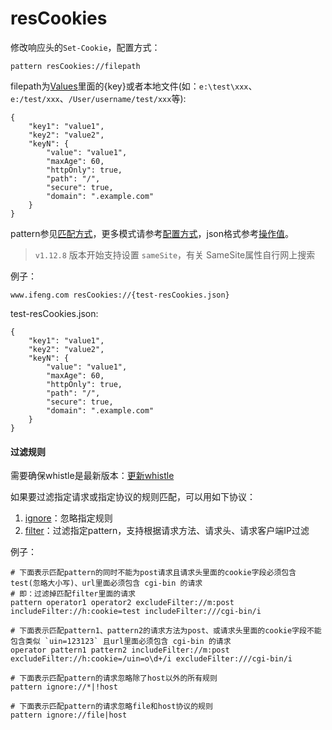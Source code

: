 # resCookies
修改响应头的`Set-Cookie`，配置方式：

	pattern resCookies://filepath

filepath为[Values](http://local.whistlejs.com/#values)里面的{key}或者本地文件(如：`e:\test\xxx`、`e:/test/xxx`、`/User/username/test/xxx`等):

	{
		"key1": "value1",
		"key2": "value2",
		"keyN": {
            "value": "value1",
            "maxAge": 60,
            "httpOnly": true,
            "path": "/",
            "secure": true,
            "domain": ".example.com"
        }
	}

pattern参见[匹配方式](../pattern.html)，更多模式请参考[配置方式](../mode.html)，json格式参考[操作值](../data.html)。

> `v1.12.8` 版本开始支持设置 `sameSite`，有关 SameSite属性自行网上搜索

例子：

	www.ifeng.com resCookies://{test-resCookies.json}


test-resCookies.json:

	{
		"key1": "value1",
		"key2": "value2",
		"keyN": {
            "value": "value1",
            "maxAge": 60,
            "httpOnly": true,
            "path": "/",
            "secure": true,
            "domain": ".example.com"
        }
	}

#### 过滤规则
需要确保whistle是最新版本：[更新whistle](../update.html)

如果要过滤指定请求或指定协议的规则匹配，可以用如下协议：

1. [ignore](./ignore.html)：忽略指定规则
2. [filter](./filter.html)：过滤指定pattern，支持根据请求方法、请求头、请求客户端IP过滤

例子：

```
# 下面表示匹配pattern的同时不能为post请求且请求头里面的cookie字段必须包含test(忽略大小写)、url里面必须包含 cgi-bin 的请求
# 即：过滤掉匹配filter里面的请求
pattern operator1 operator2 excludeFilter://m:post includeFilter://h:cookie=test includeFilter:///cgi-bin/i

# 下面表示匹配pattern1、pattern2的请求方法为post、或请求头里面的cookie字段不能包含类似 `uin=123123` 且url里面必须包含 cgi-bin 的请求
operator pattern1 pattern2 includeFilter://m:post excludeFilter://h:cookie=/uin=o\d+/i excludeFilter:///cgi-bin/i

# 下面表示匹配pattern的请求忽略除了host以外的所有规则
pattern ignore://*|!host

# 下面表示匹配pattern的请求忽略file和host协议的规则
pattern ignore://file|host
```
